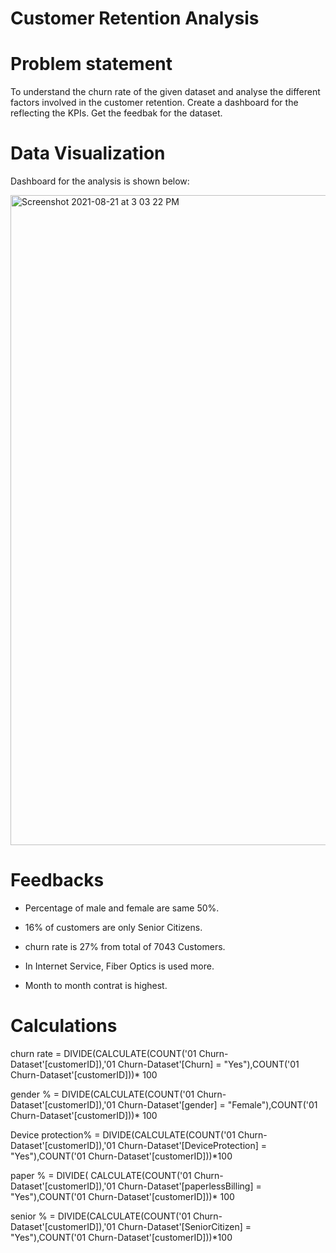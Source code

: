 # Customer Retention Analysis
# Problem statement
To understand the churn rate of the given dataset and analyse the different factors involved in the customer retention.
Create a dashboard for the reflecting the KPIs.
Get the feedbak for the dataset.

# Data Visualization

Dashboard for the analysis is shown below:

<img width="1040" alt="Screenshot 2021-08-21 at 3 03 22 PM" src="https://github.com/sruthi-sru/power-bi/assets/71058362/b2789eb6-24a6-42cf-a684-6fddd0f272cd">




# Feedbacks

* Percentage of male and female are same 50%.
 
* 16% of customers are only Senior Citizens.
  
* churn rate is 27% from total of 7043 Customers.
  
* In Internet Service, Fiber Optics is used more.
  
* Month to month contrat is highest.

# Calculations 

churn rate = DIVIDE(CALCULATE(COUNT('01 Churn-Dataset'[customerID]),'01 Churn-Dataset'[Churn] = "Yes"),COUNT('01 Churn-Dataset'[customerID]))* 100

gender % = DIVIDE(CALCULATE(COUNT('01 Churn-Dataset'[customerID]),'01 Churn-Dataset'[gender] = "Female"),COUNT('01 Churn-Dataset'[customerID]))* 100

Device protection% = DIVIDE(CALCULATE(COUNT('01 Churn-Dataset'[customerID]),'01 Churn-Dataset'[DeviceProtection] = "Yes"),COUNT('01 Churn-Dataset'[customerID]))*100


paper % = DIVIDE( CALCULATE(COUNT('01 Churn-Dataset'[customerID]),'01 Churn-Dataset'[paperlessBilling] = "Yes"),COUNT('01 Churn-Dataset'[customerID]))* 100

senior % = DIVIDE(CALCULATE(COUNT('01 Churn-Dataset'[customerID]),'01 Churn-Dataset'[SeniorCitizen] = "Yes"),COUNT('01 Churn-Dataset'[customerID]))*100






